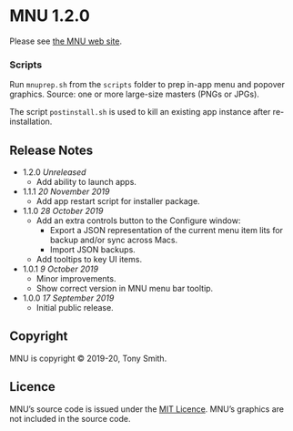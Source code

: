 # MNU 1.2.0 #

Please see [the MNU web site](https://smittytone.github.io/mnu/index.html).

### Scripts ###

Run `mnuprep.sh` from the `scripts` folder to prep in-app menu and popover graphics. Source: one or more large-size masters (PNGs or JPGs).

The script `postinstall.sh` is used to kill an existing app instance after re-installation.

## Release Notes ##

- 1.2.0 *Unreleased*
    - Add ability to launch apps.
- 1.1.1 *20 November 2019*
    - Add app restart script for installer package.
- 1.1.0 *28 October 2019*
    - Add an extra controls button to the Configure window:
        - Export a JSON representation of the current menu item lits for backup and/or sync across Macs.
        - Import JSON backups.
    - Add tooltips to key UI items.
- 1.0.1 *9 October 2019*
    - Minor improvements.
    - Show correct version in MNU menu bar tooltip.
- 1.0.0 *17 September 2019*
    - Initial public release.

## Copyright ##

MNU is copyright &copy; 2019-20, Tony Smith.

## Licence ##

MNU’s source code is issued under the [MIT Licence](./LICENSE). MNU’s graphics are not included in the source code.